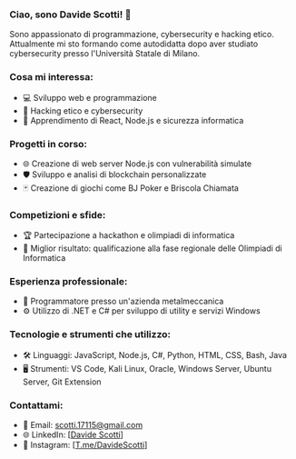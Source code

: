 ### Ciao, sono Davide Scotti! 👋

Sono appassionato di programmazione, cybersecurity e hacking etico. Attualmente mi sto formando come autodidatta dopo aver studiato cybersecurity presso l'Università Statale di Milano.

### Cosa mi interessa:
- 💻 Sviluppo web e programmazione
- 🔐 Hacking etico e cybersecurity
- 📱 Apprendimento di React, Node.js e sicurezza informatica

### Progetti in corso:
- 🌐 Creazione di web server Node.js con vulnerabilità simulate
- 🛡️ Sviluppo e analisi di blockchain personalizzate
- 🃏 Creazione di giochi come BJ Poker e Briscola Chiamata

### Competizioni e sfide:
- 🏆 Partecipazione a hackathon e olimpiadi di informatica
- 🚀 Miglior risultato: qualificazione alla fase regionale delle Olimpiadi di Informatica

### Esperienza professionale:
- 💼 Programmatore presso un'azienda metalmeccanica
- ⚙️ Utilizzo di .NET e C# per sviluppo di utility e servizi Windows

### Tecnologie e strumenti che utilizzo:
- 🛠️ Linguaggi: JavaScript, Node.js, C#, Python, HTML, CSS, Bash, Java
- 🖥️ Strumenti: VS Code, Kali Linux, Oracle, Windows Server, Ubuntu Server, Git Extension

### Contattami:
- 📧 Email: scotti.17115@gmail.com
- 🌐 LinkedIn: [[Davide Scotti](https://www.linkedin.com/in/davide-scotti-711076237/)]
- 📱 Instagram: [[T.me/DavideScotti](https://www.instagram.com/davo_03_/)]
